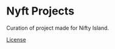 # Nyft Projects

Curation of project made for Nifty Island.

[License](https://github.com/rxchard/nyft-challenges/blob/main/LICENSE)

